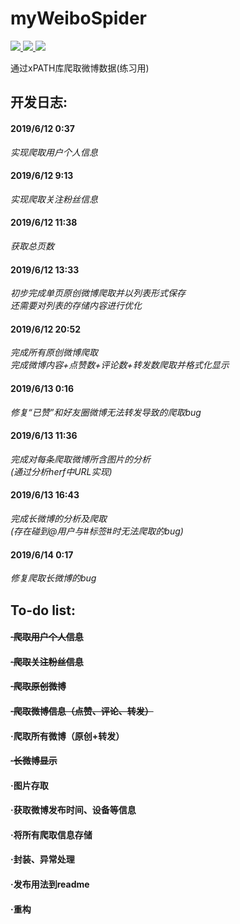 # myWeiboSpider

<p align="left">
    <a href="">
        <img src="https://img.shields.io/badge/状态-持续更新中-brightgreen.svg">
        </a>
    <a href="https://github.com/python/cpython">
        <img src="https://img.shields.io/badge/Python-3.7-blue.svg">
        </a>
    <a href="https://github.com/alexischiang/myWeiboSpider/stargazers">
        <img src="https://img.shields.io/github/stars/alexischiang/myWeiboSpider.svg?logo=github">
        </a>
</p>
通过xPATH库爬取微博数据(练习用)

## 开发日志:
#### 2019/6/12 0:37 
*实现爬取用户个人信息*
#### 2019/6/12 9:13
*实现爬取关注粉丝信息*
#### 2019/6/12 11:38
*获取总页数*
#### 2019/6/12 13:33
*初步完成单页原创微博爬取并以列表形式保存*<br>
*还需要对列表的存储内容进行优化*
#### 2019/6/12 20:52
*完成所有原创微博爬取*<br>
*完成微博内容+点赞数+评论数+转发数爬取并格式化显示*
#### 2019/6/13 0:16
*修复“已赞”和好友圈微博无法转发导致的爬取bug*
#### 2019/6/13 11:36
*完成对每条爬取微博所含图片的分析*<br>
*(通过分析herf中URL实现)*
#### 2019/6/13 16:43
*完成长微博的分析及爬取*<br>
*(存在碰到@用户与#标签#时无法爬取的bug)*
#### 2019/6/14 0:17
*修复爬取长微博的bug*




## To-do list:
#### ~~·爬取用户个人信息~~
#### ~~·爬取关注粉丝信息~~
#### ~~·爬取原创微博~~
#### ~~·爬取微博信息（点赞、评论、转发）~~
#### ·爬取所有微博（原创+转发）
#### ~~·长微博显示~~
#### ·图片存取
#### ·获取微博发布时间、设备等信息
#### ·将所有爬取信息存储
#### ·封装、异常处理
#### ·发布用法到readme
#### ·重构

